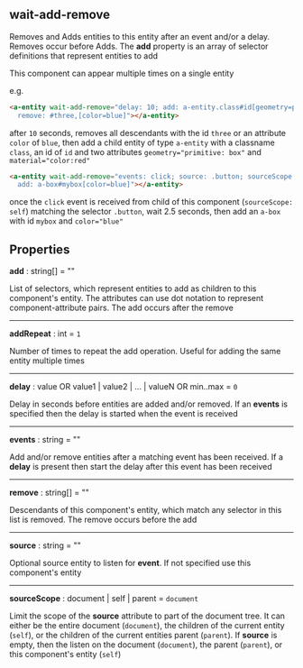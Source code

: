 ## wait-add-remove

Removes and Adds entities to this entity after an event and/or a delay.  Removes occur before Adds.  The **add** property is an array of selector definitions that represent entities to add

This component can appear multiple times on a single entity

e.g.
```html
<a-entity wait-add-remove="delay: 10; add: a-entity.class#id[geometry=primitive: box][material.color=red]; 
  remove: #three,[color=blue]"></a-entity>
```
after `10` seconds, removes all descendants with the id `three` or an attribute `color` of `blue`, then add a child entity of type `a-entity` with a classname `class`, an id of `id` and two attributes `geometry="primitive: box"` and `material="color:red"`

```html
<a-entity wait-add-remove="events: click; source: .button; sourceScope: self; delay: 2.5; 
  add: a-box#mybox[color=blue]"></a-entity>
```
once the `click` event is received from child of this component (`sourceScope: self`) matching the selector `.button`, wait 2.5 seconds, then add an `a-box` with id `mybox` and `color="blue"`

## Properties

**add** : string[] = ""

List of selectors, which represent entities to add as children to this component's entity. The attributes can use dot notation to represent component-attribute pairs. The add occurs after the remove

---
**addRepeat** : int = `1`

Number of times to repeat the add operation. Useful for adding the same entity multiple times

---
**delay** : value OR value1 | value2 | ... | valueN OR min..max = `0`

Delay in seconds before entities are added and/or removed. If an **events** is specified then the delay is started when the event is received

---
**events** : string = ""

Add and/or remove entities after a matching event has been received.  If a **delay** is present then start the delay after this event has been received

---
**remove** : string[] = ""

Descendants of this component's entity, which match any selector in this list is removed. The remove occurs before the add

---
**source** : string = ""

Optional source entity to listen for **event**.  If not specified use this component's entity

---
**sourceScope** : document | self | parent = `document`

Limit the scope of the **source** attribute to part of the document tree. It can either be the entire document (`document`), the children of the current entity (`self`), or the children of the current entities parent (`parent`). If **source** is empty, then the listen on the document (`document`), the parent (`parent`), or this component's entity (`self`)

